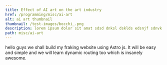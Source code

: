 ```yaml
---
title: Effect of AI art on the art industry
href: /programming/misc/ai-art
alt: ai art thumbnail
thumbnail: /test-images/bocchi_.png
description: lorem ipsum dolor sit amat sdsd dnksl dsklds edsnjf sdnvk ernj vernvje reev
path: misc/ai-art
---
```


hello guys we shall build my fraking website using Astro js. It will be easy and simple and we will learn dynamic routing too which is insanely awesome.
